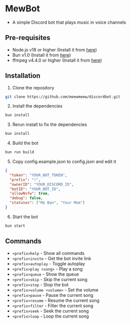 # MewBot

- A simple Discord bot that plays music in voice channels

## Pre-requisites

- Node.js v18 or higher (Install it from [here](https://nodejs.org/en/download/))
- Bun v1.0 (Install it from [here](bun.sh))
- ffmpeg v4.4.0 or higher (Install it from [here](https://ffmpeg.org/download.html))

## Installation

1. Clone the repository

```bash
git clone https://github.com/meewmeew/discordbot.git
```

2. Install the dependencies

```bash
bun install
```

3. Rerun install to fix the dependencies

```bash
bun install
```

4. Build the bot

```bash
bun run build
```

5. Copy config.example.json to config.json and edit it

```json
{
  "token": "YOUR_BOT_TOKEN",
  "prefix": "!",
  "ownerID": "YOUR_DISCORD_ID",
  "botID": "YOUR_BOT_ID",
  "allowNsfw": true,
  "debug": false,
  "statuses": ["Mẹ Bạn", "Your Mom"]
}
```

6. Start the bot

```bash
bun start
```

## Commands

- `<prefix>help` - Show all commands
- `<prefix>invite` - Get the bot invite link
- `<prefix>autoplay` - Toggle autoplay
- `<prefix>play <song>` - Play a song
- `<prefix>queue` - Show the queue
- `<prefix>skip` - Skip the current song
- `<prefix>stop` - Stop the bot
- `<prefix>volume <volume>` - Set the volume
- `<prefix>pause` - Pause the current song
- `<prefix>resume` - Resume the current song
- `<prefix>filter` - Filter the current song
- `<prefix>seek` - Seek the current song
- `<prefix>loop` - Loop the current song
